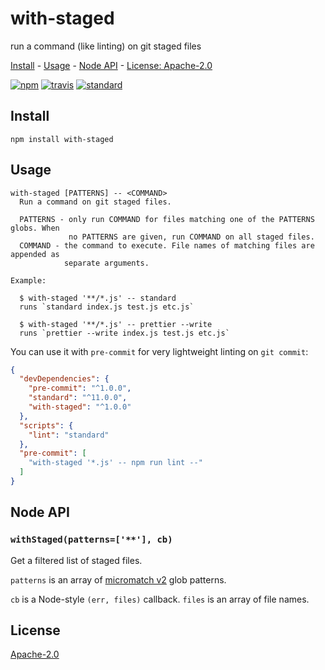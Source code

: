 # with-staged

run a command (like linting) on git staged files

[Install](#install) - [Usage](#usage) - [Node API](#node-api) - [License: Apache-2.0](#license)

[![npm][npm-image]][npm-url]
[![travis][travis-image]][travis-url]
[![standard][standard-image]][standard-url]

[npm-image]: https://img.shields.io/npm/v/with-staged.svg?style=flat-square
[npm-url]: https://www.npmjs.com/package/with-staged
[travis-image]: https://img.shields.io/travis/goto-bus-stop/with-staged.svg?style=flat-square
[travis-url]: https://travis-ci.org/goto-bus-stop/with-staged
[standard-image]: https://img.shields.io/badge/code%20style-standard-brightgreen.svg?style=flat-square
[standard-url]: http://npm.im/standard

## Install

```
npm install with-staged
```

## Usage

```
with-staged [PATTERNS] -- <COMMAND>
  Run a command on git staged files.

  PATTERNS - only run COMMAND for files matching one of the PATTERNS globs. When
             no PATTERNS are given, run COMMAND on all staged files.
  COMMAND - the command to execute. File names of matching files are appended as
            separate arguments.

Example:

  $ with-staged '**/*.js' -- standard
  runs `standard index.js test.js etc.js`

  $ with-staged '**/*.js' -- prettier --write
  runs `prettier --write index.js test.js etc.js`
```

You can use it with `pre-commit` for very lightweight linting on `git commit`:

```json
{
  "devDependencies": {
    "pre-commit": "^1.0.0",
    "standard": "^11.0.0",
    "with-staged": "^1.0.0"
  },
  "scripts": {
    "lint": "standard"
  },
  "pre-commit": [
    "with-staged '*.js' -- npm run lint --"
  ]
}
```

## Node API

### `withStaged(patterns=['**'], cb)`

Get a filtered list of staged files.

`patterns` is an array of [micromatch v2](https://github.com/micromatch/micromatch/tree/2.3.11) glob patterns.

`cb` is a Node-style `(err, files)` callback. `files` is an array of file names.

## License

[Apache-2.0](LICENSE.md)
